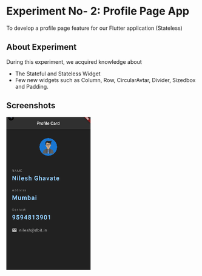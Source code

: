 # Experiment No- 2: Profile Page App

To develop a profile page feature for our Flutter application (Stateless)

## About Experiment

During this experiment, we acquired knowledge about 
* The Stateful and Stateless Widget 
* Few new widgets such as Column, Row, CircularAvtar, Divider, Sizedbox and Padding.

## Screenshots

![plot](./assets/screenshots/screenshot_1.png?raw=true)

